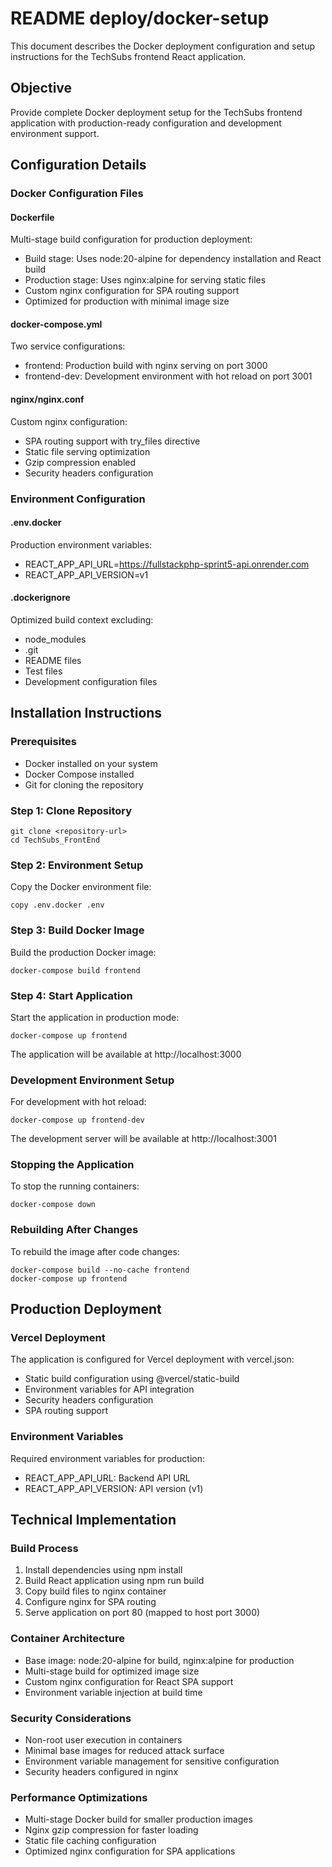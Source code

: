 # README deploy/docker-setup

This document describes the Docker deployment configuration and setup instructions for the TechSubs frontend React application.

## Objective

Provide complete Docker deployment setup for the TechSubs frontend application with production-ready configuration and development environment support.

## Configuration Details

### Docker Configuration Files

#### Dockerfile
Multi-stage build configuration for production deployment:
- Build stage: Uses node:20-alpine for dependency installation and React build
- Production stage: Uses nginx:alpine for serving static files
- Custom nginx configuration for SPA routing support
- Optimized for production with minimal image size

#### docker-compose.yml
Two service configurations:
- frontend: Production build with nginx serving on port 3000
- frontend-dev: Development environment with hot reload on port 3001

#### nginx/nginx.conf
Custom nginx configuration:
- SPA routing support with try_files directive
- Static file serving optimization
- Gzip compression enabled
- Security headers configuration

### Environment Configuration

#### .env.docker
Production environment variables:
- REACT_APP_API_URL=https://fullstackphp-sprint5-api.onrender.com
- REACT_APP_API_VERSION=v1

#### .dockerignore
Optimized build context excluding:
- node_modules
- .git
- README files
- Test files
- Development configuration files

## Installation Instructions

### Prerequisites
- Docker installed on your system
- Docker Compose installed
- Git for cloning the repository

### Step 1: Clone Repository
```
git clone <repository-url>
cd TechSubs_FrontEnd
```

### Step 2: Environment Setup
Copy the Docker environment file:
```
copy .env.docker .env
```

### Step 3: Build Docker Image
Build the production Docker image:
```
docker-compose build frontend
```

### Step 4: Start Application
Start the application in production mode:
```
docker-compose up frontend
```

The application will be available at http://localhost:3000

### Development Environment Setup

For development with hot reload:
```
docker-compose up frontend-dev
```

The development server will be available at http://localhost:3001

### Stopping the Application
To stop the running containers:
```
docker-compose down
```

### Rebuilding After Changes
To rebuild the image after code changes:
```
docker-compose build --no-cache frontend
docker-compose up frontend
```

## Production Deployment

### Vercel Deployment
The application is configured for Vercel deployment with vercel.json:
- Static build configuration using @vercel/static-build
- Environment variables for API integration
- Security headers configuration
- SPA routing support

### Environment Variables
Required environment variables for production:
- REACT_APP_API_URL: Backend API URL
- REACT_APP_API_VERSION: API version (v1)

## Technical Implementation

### Build Process
1. Install dependencies using npm install
2. Build React application using npm run build
3. Copy build files to nginx container
4. Configure nginx for SPA routing
5. Serve application on port 80 (mapped to host port 3000)

### Container Architecture
- Base image: node:20-alpine for build, nginx:alpine for production
- Multi-stage build for optimized image size
- Custom nginx configuration for React SPA support
- Environment variable injection at build time

### Security Considerations
- Non-root user execution in containers
- Minimal base images for reduced attack surface
- Environment variable management for sensitive configuration
- Security headers configured in nginx

### Performance Optimizations
- Multi-stage Docker build for smaller production images
- Nginx gzip compression for faster loading
- Static file caching configuration
- Optimized nginx configuration for SPA applications